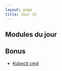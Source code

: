 ```yaml
---
layout: page
title: Jour 15
---
```


## Modules du jour


## Bonus
- [Kubectl cmd](../modules/B02_kubernetes-cmd.md)
